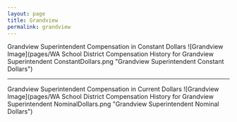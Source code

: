 ```yaml
---
layout: page
title: Grandview
permalink: grandview
---
```



Grandview Superintendent Compensation in Constant Dollars
![Grandview Image](pages/WA School District Compensation History for Grandview Superintendent ConstantDollars.png "Grandview Superintendent Constant Dollars")
___

Grandview Superintendent Compensation in Current Dollars
![Grandview Image](pages/WA School District Compensation History for Grandview Superintendent NominalDollars.png "Grandview Superintendent Nominal Dollars")